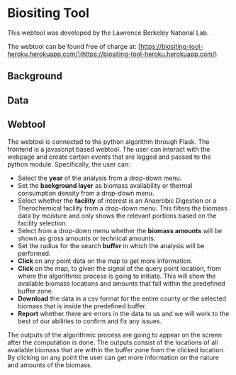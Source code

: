 # Biositing Tool

This webtool was developed by the Lawrence Berkeley National Lab.                                                                    

The webtool can be found free of charge at: [https://biositing-tool-heroku.herokuapp.com/](https://biositing-tool-heroku.herokuapp.com/)


## Background


## Data



## Webtool
The webtool is connected to the python algorithm through Flask. The frontend is a javascript based webtool. The user can interact with the webpage and create certain events that are logged and passed to the python module. Specifically, the user can:
- Select the **year** of the analysis from a drop-down menu.
- Set the **background layer** as biomass availability or thermal consumption density from a drop-down menu.
- Select whether the **facility** of interest is an Anaerobic Digestion or a Therochemical facility from a drop-down menu. This filters the biomass data by moisture and only shows the relevant portions based on the facility selection.
- Select from a drop-down menu whether the **biomass amounts** will be shown as gross amounts or technical amounts.
- Set the radius for the search **buffer** in which the analysis will be performed.
- **Click** on any point data on the map to get more information.
- **Click** on the map, to given the signal of the query point location, from where the algorithmic process is going to initiate. This will show the available biomass locations and amounts that fall within the predefined buffer zone.
- **Download** the data in a csv format for the entire county or the selected biomass that is inside the predefined buffer.
- **Report** whether there are errors in the data to us and we will work to the best of our abilities to confirm and fix any issues.

The outputs of the algorithmic process are going to appear on the screen after the computation is done. The outputs consist of the locations of all available biomass that are within the buffer zone from the clicked location. By clicking on any point the user can get more information on the nature and amounts of the biomass.